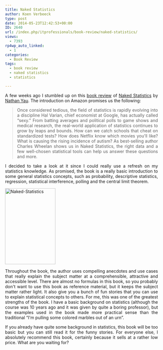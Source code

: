 ```yaml
---
title: Naked Statistics
author: Koen Verbeeck
type: post
date: 2014-05-23T12:42:53+00:00
ID: 2640
url: /index.php/itprofessionals/book-review/naked-statistics/
views:
  - 7393
rp4wp_auto_linked:
  - 1
categories:
  - Book Review
tags:
  - book review
  - naked statistics
  - statistics

---
```

<p style="text-align: justify">
  A few weeks ago I stumbled up on this <a href="http://flowingdata.com/2014/05/08/naked-statistics/">book review</a> of <a href="http://www.amazon.com/dp/039334777X">Naked Statistics</a> by <a href="http://flowingdata.com/">Nathan Yau</a>. The introduction on Amazon promises us the following:
</p>

> <p style="text-align: justify">
>   Once considered tedious, the field of statistics is rapidly evolving into a discipline Hal Varian, chief economist at Google, has actually called “sexy.” From batting averages and political polls to game shows and medical research, the real-world application of statistics continues to grow by leaps and bounds. How can we catch schools that cheat on standardized tests? How does Netflix know which movies you'll like? What is causing the rising incidence of autism? As best-selling author Charles Wheelan shows us in Naked Statistics, the right data and a few well-chosen statistical tools can help us answer these questions and more.
> </p>

<p style="text-align: justify">
  I decided to take a look at it since I could really use a refresh on my statistics knowledge. As promised, the book is a really basic introduction to some general statistics concepts, such as probability, descriptive statistics, regression, statistical interference, polling and the central limit theorem.
</p>

<p style="text-align: justify">
  <a href="http://amzn.to/1HvgVzV"><img class="alignnone wp-image-2641 size-full" src="/wp-content/uploads/2014/05/Naked-Statistics.jpg" alt="Naked-Statistics" width="166" height="250" /></a>
</p>

<p style="text-align: justify">
  Throughout the book, the author uses compelling anecdotes and use cases that really explain the subject matter at a comprehensible, attractive and accessible level. There are almost no formulas in this book, so you probably don't want to use this book as reference material, but it keeps the subject matter rather light. It also give you a bunch of fun stories that you can use to explain statistical concepts to others. For me, this was one of the greatest strengths of the book. I have a basic background on statistics (although the course was 10 years ago and it was given by quite a boring professor), but the examples used in the book made more practical sense than the traditional “I'm pulling some colored marbles out of an urn”.
</p>

<p style="text-align: justify">
  If you already have quite some background in statistics, this book will be too basic but you can still read it for the funny stories. For everyone else, I absolutely recommend this book, certainly because it sells at a rather low price. What are you waiting for?
</p>